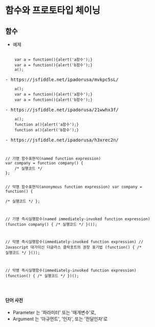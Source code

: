 # 함수와 프로토타입 체이닝

## 함수 
- 예제
<pre>
<code>
    var a = function(){alert('a함수');}
    var a = function(){alert('b함수');}
    a();
</code>
- https://jsfiddle.net/ipadorusa/mvkpc5sL/
<code>
    a();
    var a = function(){alert('a함수');}
    var a = function(){alert('b함수');}        
</code>
- https://jsfiddle.net/ipadorusa/21wwhx3f/
<code>
    a();
    function a(){alert('a함수');}
    function a(){alert('b함수');}
</code>
- https://jsfiddle.net/ipadorusa/h3xrec2n/
</pre>
<code>
<pre>
// 기명 함수표현식(named function expression) 
var company = function company() {  
    /* 실행코드 */
}; 

// 익명 함수표현식(anonymous function expression)
var company = function() {  
    /* 실행코드 */
};

// 기명 즉시실행함수(named immediately-invoked function expression)
(function company() {
    /* 실행코드 */
}());

// 익명 즉시실행함수(immediately-invoked function expression)
// Javascript 대가이신 더글라스 클락포트의 권장 표기법
(function() {
    /* 실행코드 */
}());

// 익명 즉시실행함수(immediately-invoked function expression)
(function() {
    /* 실행코드 */
})();
</pre>
</code>

#### 단어 사전
 - Parameter 는 '파라미터' 또는 '매개변수'로,
 - Argument 는 '아규먼트', '인자', 또는 '전달인자'로

